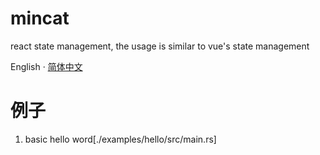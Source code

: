 # mincat

react state management, the usage is similar to vue's state management

English · [简体中文](./README.zh-cn.md)

# 例子

1. basic hello word[./examples/hello/src/main.rs]